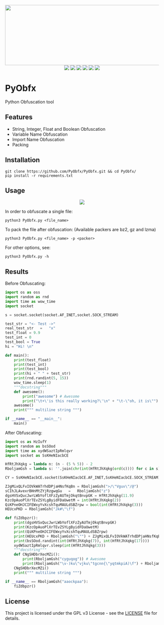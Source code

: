<p align="center">
  <img width="600" height="197" src="https://user-images.githubusercontent.com/24392180/60277578-86af4e00-9906-11e9-8c60-fed3de02b449.png"><br/>
  <a href="https://github.com/PyObfx/PyObfx/releases"><img src="https://img.shields.io/github/release/PyObfx/PyObfx.svg"/></a>
  <a href="https://github.com/PyObfx/PyObfx/issues"><img src="https://img.shields.io/github/issues/PyObfx/PyObfx.svg"/></a>
  <a href="https://github.com/PyObfx/PyObfx/pulls"><img src="https://img.shields.io/github/issues-pr/PyObfx/PyObfx.svg"/></a>
  <a href="https://github.com/PyObfx/PyObfx/stargazers"><img src="https://img.shields.io/github/stars/PyObfx/PyObfx.svg"/></a>
  <a href="https://github.com/PyObfx/PyObfx/network"><img src="https://img.shields.io/github/forks/PyObfx/PyObfx.svg"/></a>
  <a href="https://github.com/PyObfx/PyObfx/blob/master/LICENSE"><img src="https://img.shields.io/github/license/PyObfx/PyObfx.svg"/></a>
</p>

# PyObfx
Python Obfuscation tool

## Features
* String, Integer, Float and Boolean Obfuscation
* Variable Name Obfuscation
* Import Name Obfuscation
* Packing

## Installation

```
git clone https://github.com/PyObfx/PyObfx.git && cd PyObfx/
pip install -r requirements.txt
```

## Usage

<p align="center">
  <a href="https://asciinema.org/a/207739" target="_blank"><img src="https://asciinema.org/a/207739.png" /></a>
</p>

In order to obfuscate a single file:
```
python3 PyObfx.py <file_name>
```

To pack the file after obfuscation: (Available packers are bz2, gz and lzma)
```
python3 PyObfx.py <file_name> -p <packer>
```

For other options, see:
```
python3 PyObfx.py -h
```
## Results
Before Obfuscating:
```python
import os as oss
import random as rnd
import time as wow_time
import socket

s = socket.socket(socket.AF_INET,socket.SOCK_STREAM)

test_str = "<- Test ->"
real_test_str   =   "x"
test_float = 9.9
test_int = 0
test_bool = True
hi = "Hi! \n"

def main():
    print(test_float)
    print(test_int)
    print(test_bool)
    print(hi + " " + test_str)
    print(rnd.randint(5, 15))
    wow_time.sleep(1)
    """docstring"""
    def awesome():
    	print("awesome") # Awesome
    	print("\t+\'is this really working?\'\n" + "\t-\"oh, it is\"")
    awesome()
    print(""" multiline string """)

if __name__ == "__main__":
    main()
```
After Obfuscating:
```python
import os as HzIufY
import random as bsSOod
import time as xydWSaztIpRmlqvr
import socket as SsKHeNIacbCE

HfRtJhXqkg = lambda n: (n - (5 % 5)) - 2
RboljamGsh = lambda s: ''.join(chr(int(HfRtJhXqkg(ord(c)))) for c in s)

CY = SsKHeNIacbCE.socket(SsKHeNIacbCE.AF_INET,SsKHeNIacbCE.SOCK_STREAM)

ZJgMixQLFvIOVkWATrhdDPjaHNsfKqBn = RboljamGsh(">/\"Vguv\"/@")
sCIhJLAvexrBHnMtZYjRzgwqGu   =   RboljamGsh("z")
dgsHVSxQucJwrLWbYoflXFzZyAUTmjOkqtBnvpGK = HfRtJhXqkg(11.9)
KzcOpAuoPlXrTEvZSYLgByidFDaUwetM = int(HfRtJhXqkg(2))
QiKPneOHJCIFEWxyYvXcshTquMAULdSBZrpw = bool(int(HfRtJhXqkg(3)))
HEUcxPKD = RboljamGsh("Jk#\"\f")

def fiZdbpzr():
    print(dgsHVSxQucJwrLWbYoflXFzZyAUTmjOkqtBnvpGK)
    print(KzcOpAuoPlXrTEvZSYLgByidFDaUwetM)
    print(QiKPneOHJCIFEWxyYvXcshTquMAULdSBZrpw)
    print(HEUcxPKD + RboljamGsh("\"") + ZJgMixQLFvIOVkWATrhdDPjaHNsfKqBn)
    print(bsSOod.randint(int(HfRtJhXqkg(7)), int(HfRtJhXqkg(17))))
    xydWSaztIpRmlqvr.sleep(int(HfRtJhXqkg(3)))
    """docstring"""
    def CNgSHDbrXecMZi():
    	print(RboljamGsh("cyguqog")) # Awesome
    	print(RboljamGsh("\v-)ku\"vjku\"tgcnn{\"yqtmkpiA)\f") + RboljamGsh("\v/$qj.\"kv\"ku$"))
    CNgSHDbrXecMZi()
    print(""" multiline string """)

if __name__ == RboljamGsh("aaockpaa"):
    fiZdbpzr()

```
## License
This project is licensed under the GPL v3 License - see the [LICENSE](https://github.com/PyObfx/PyObfx/blob/master/LICENSE) file for details.
